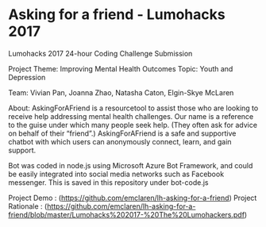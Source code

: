 # Asking for a friend - Lumohacks 2017


Lumohacks 2017 24-hour Coding Challenge Submission 

Project Theme: Improving Mental Health Outcomes
Topic: Youth and Depression

Team: Vivian Pan, Joanna Zhao, Natasha Caton, Elgin-Skye McLaren

About:
AskingForAFriend is a resourcetool to assist those who are looking to receive help addressing mental health challenges. Our name is a reference to the guise under which many people seek help. (They often ask for advice on behalf of their “friend”.) AskingForAFriend is a safe and supportive chatbot with which users can anonymously connect, learn, and gain support.

Bot was coded in node.js using Microsoft Azure Bot Framework, and could be easily integrated into social media networks such as Facebook messenger. This is saved in this repository under bot-code.js

Project Demo : (https://github.com/emclaren/lh-asking-for-a-friend)
Project Rationale : (https://github.com/emclaren/lh-asking-for-a-friend/blob/master/Lumohacks%202017-%20The%20Lumohackers.pdf)

